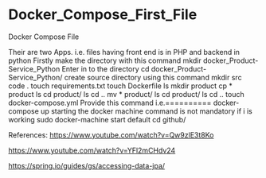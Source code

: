 # Docker_Compose_First_File
Docker Compose File

Their are two Apps. i.e. files having front end is in PHP
and backend in python 
Firstly make the directory  with this command mkdir docker_Product-Service_Python
  Enter in to the directory   cd docker_Product-Service_Python/
  create source directory using this command   mkdir src
   code  .
   touch requirements.txt
  touch Dockerfile
    ls
   mkdir product
    cp * product
    ls
    cd product/
    ls
    cd ..
    mv * product/
    ls
    cd product/
    ls
    cd ..
   touch docker-compose.yml
 Provide this command i.e.==========  docker-compose up
   starting the docker machine command is not mandatory if i is working sudo docker-machine start default
   cd github/

References:
https://www.youtube.com/watch?v=Qw9zlE3t8Ko

https://www.youtube.com/watch?v=YFl2mCHdv24

https://spring.io/guides/gs/accessing-data-jpa/
